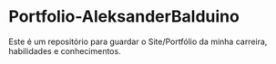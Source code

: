 # Portfolio-AleksanderBalduino
Este é um repositório para guardar o Site/Portfólio da minha carreira, habilidades e conhecimentos.
